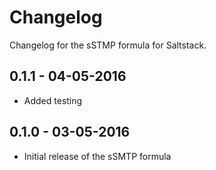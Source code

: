 # Changelog
Changelog for the sSTMP formula for Saltstack.

## 0.1.1 - 04-05-2016
- Added testing

## 0.1.0 - 03-05-2016
- Initial release of the sSMTP formula
